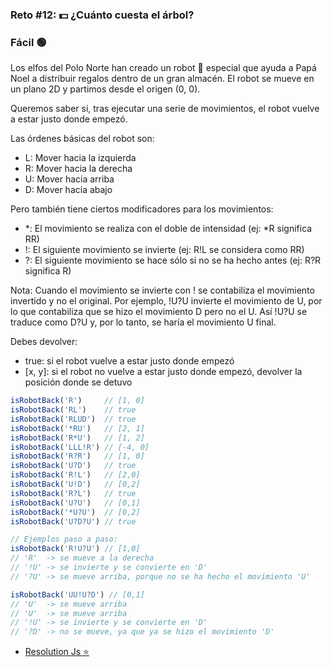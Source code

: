 ### <a name="reto-12-️-cuanto-cuesta"> Reto #12: 💵 ¿Cuánto cuesta el árbol? </a>

<h3> Fácil 🟢 </h3>

Los elfos del Polo Norte han creado un robot 🤖 especial que ayuda a Papá Noel a distribuir regalos dentro de un gran almacén. El robot se mueve en un plano 2D y partimos desde el origen (0, 0).

Queremos saber si, tras ejecutar una serie de movimientos, el robot vuelve a estar justo donde empezó.

Las órdenes básicas del robot son:

- L: Mover hacia la izquierda
- R: Mover hacia la derecha
- U: Mover hacia arriba
- D: Mover hacia abajo

Pero también tiene ciertos modificadores para los movimientos:

- *: El movimiento se realiza con el doble de intensidad (ej: *R significa RR)
- !: El siguiente movimiento se invierte (ej: R!L se considera como RR)
- ?: El siguiente movimiento se hace sólo si no se ha hecho antes (ej: R?R significa R)

Nota: Cuando el movimiento se invierte con ! se contabiliza el movimiento invertido y no el original. Por ejemplo, !U?U invierte el movimiento de U, por lo que contabiliza que se hizo el movimiento D pero no el U. Así !U?U se traduce como D?U y, por lo tanto, se haría el movimiento U final.

Debes devolver:

- true: si el robot vuelve a estar justo donde empezó
- [x, y]: si el robot no vuelve a estar justo donde empezó, devolver la posición donde se detuvo

```javascript
isRobotBack('R')     // [1, 0]
isRobotBack('RL')    // true
isRobotBack('RLUD')  // true
isRobotBack('*RU')   // [2, 1]
isRobotBack('R*U')   // [1, 2]
isRobotBack('LLL!R') // [-4, 0]
isRobotBack('R?R')   // [1, 0]
isRobotBack('U?D')   // true
isRobotBack('R!L')   // [2,0]
isRobotBack('U!D')   // [0,2]
isRobotBack('R?L')   // true
isRobotBack('U?U')   // [0,1]
isRobotBack('*U?U')  // [0,2]
isRobotBack('U?D?U') // true

// Ejemplos paso a paso:
isRobotBack('R!U?U') // [1,0]
// 'R'  -> se mueve a la derecha 
// '!U' -> se invierte y se convierte en 'D'
// '?U' -> se mueve arriba, porque no se ha hecho el movimiento 'U'

isRobotBack('UU!U?D') // [0,1]
// 'U'  -> se mueve arriba
// 'U'  -> se mueve arriba
// '!U' -> se invierte y se convierte en 'D'
// '?D' -> no se mueve, ya que ya se hizo el movimiento 'D'

```

<ul>
  <li> <a href="13-robot-devuelta.js"> Resolution Js ⭐ </a> </li>
</ul>
